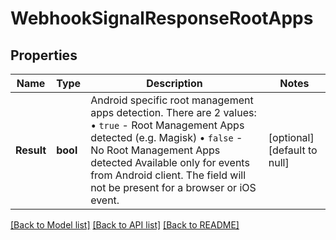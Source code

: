 # WebhookSignalResponseRootApps

## Properties
Name | Type | Description | Notes
------------ | ------------- | ------------- | -------------
**Result** | **bool** | Android specific root management apps detection. There are 2 values: • `true` - Root Management Apps detected (e.g. Magisk) • `false` - No Root Management Apps detected Available only for events from Android client. The field will not be present for a browser or iOS event.  | [optional] [default to null]

[[Back to Model list]](../README.md#documentation-for-models) [[Back to API list]](../README.md#documentation-for-api-endpoints) [[Back to README]](../README.md)

